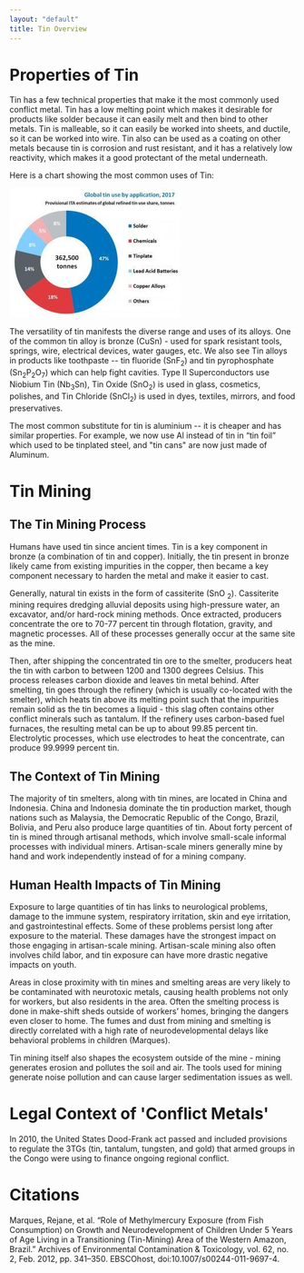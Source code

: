 ```yaml
---
layout: "default"
title: Tin Overview
---
```

# Properties of Tin
Tin has a few technical properties that make it the most commonly used conflict metal. Tin has a low melting point which makes it desirable for products like solder because it can easily melt and then bind to other metals. Tin is malleable, so it can easily be worked into sheets, and ductile, so it can be worked into wire. Tin also can be used as a coating on other metals because tin is corrosion and rust resistant, and it has a relatively low reactivity, which makes it a good protectant of the metal underneath. 

Here is a chart showing the most common uses of Tin:

![Common Uses of Tin](images/tin.jpg)

The versatility of tin manifests the diverse range and uses of its alloys. One of the common tin alloy is bronze (CuSn) - used for spark resistant tools, springs, wire, electrical devices, water gauges, etc. We also see Tin alloys in products like toothpaste -- tin fluoride (SnF<sub>2</sub>) and tin pyrophosphate (Sn<sub>2</sub>P<sub>2</sub>O<sub>7</sub>) which can help fight cavities. Type II Superconductors use Niobium Tin (Nb<sub>3</sub>Sn), Tin Oxide (SnO<sub>2</sub>) is used in glass, cosmetics, polishes, and Tin Chloride (SnCl<sub>2</sub>) is used in dyes, textiles, mirrors, and food preservatives. 

The most common substitute for tin is aluminium -- it is cheaper and has similar properties. For example, we now use Al instead of tin in “tin foil” which used to be tinplated steel, and "tin cans" are now just made of Aluminum.

# Tin Mining

## The Tin Mining Process
Humans have used tin since ancient times. Tin is a key component in bronze (a combination of tin and copper). Initially, the tin present in bronze likely came from existing impurities in the copper, then became a key component necessary to harden the metal and make it easier to cast.

Generally, natural tin exists in the form of cassiterite (SnO <sub>2</sub>). Cassiterite mining requires dredging alluvial deposits using high-pressure water, an excavator, and/or hard-rock mining methods. Once extracted, producers concentrate the ore to 70-77 percent tin through flotation, gravity, and magnetic processes. All of these processes generally occur at the same site as the mine.

Then, after shipping the concentrated tin ore to the smelter, producers heat the tin with carbon to between 1200 and 1300 degrees Celsius. This process releases carbon dioxide and leaves tin metal behind. After smelting, tin goes through the refinery (which is usually co-located with the smelter), which heats tin above its melting point such that the impurities remain solid as the tin becomes a liquid - this slag often contains other conflict minerals such as tantalum. If the refinery uses carbon-based fuel furnaces, the resulting metal can be up to about 99.85 percent tin. Electrolytic processes, which use electrodes to heat the concentrate, can produce 99.9999 percent tin.

## The Context of Tin Mining
The majority of tin smelters, along with tin mines, are located in China and Indonesia. China and Indonesia dominate the tin production market, though nations such as Malaysia, the Democratic Republic of the Congo, Brazil, Bolivia, and Peru also produce large quantities of tin. About forty percent of tin is mined through artisanal methods, which involve small-scale informal processes with individual miners. Artisan-scale miners generally mine by hand and work independently instead of for a mining company.

## Human Health Impacts of Tin Mining
Exposure to large quantities of tin has links to neurological problems, damage to the immune system, respiratory irritation, skin and eye irritation, and gastrointestinal effects. Some of these problems persist long after exposure to the material. These damages have the strongest impact on those engaging in artisan-scale mining. Artisan-scale mining also often involves child labor, and tin exposure can have more drastic negative impacts on youth. 

Areas in close proximity with tin mines and smelting areas are very likely to be contaminated with neurotoxic metals, causing health problems not only for workers, but also residents in the area. Often the smelting process is done in make-shift sheds outside of workers’ homes, bringing the dangers even closer to home. The fumes and dust from mining and smelting is directly correlated with a high rate of neurodevelopmental delays like behavioral problems in children (Marques). 

Tin mining itself also shapes the ecosystem outside of the mine - mining generates erosion and pollutes the soil and air. The tools used for mining generate noise pollution and can cause larger sedimentation issues as well. 

# Legal Context of 'Conflict Metals'
In 2010, the United States Dood-Frank act passed and included provisions to regulate the 3TGs (tin, tantalum, tungsten, and gold) that armed groups in the Congo were using to finance ongoing regional conflict.  

# Citations
Marques, Rejane, et al. “Role of Methylmercury Exposure (from Fish Consumption) on Growth and Neurodevelopment of Children Under 5 Years of Age Living in a Transitioning (Tin-Mining) Area of the Western Amazon, Brazil.” Archives of Environmental Contamination & Toxicology, vol. 62, no. 2, Feb. 2012, pp. 341–350. EBSCOhost, doi:10.1007/s00244-011-9697-4.
